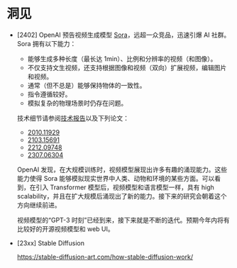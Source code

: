 # 洞见

* [2402] OpenAI 预告视频生成模型 [Sora](https://openai.com/sora)，远超一众竞品，迅速引爆 AI 社群。Sora 拥有以下能力：

    * 能够生成多种长度（最长达 1min）、比例和分辨率的视频（和图像）。
    * 不仅支持文生视频，还支持根据图像和视频（双向）扩展视频，编辑图片和视频。
    * 通常（但不总是）能够保持物体的一致性。
    * 指令遵循较好。
    * 模拟复杂的物理场景时仍存在问题。

    技术细节请参阅[技术报告](https://openai.com/research/video-generation-models-as-world-simulators)以及下列论文：

    * [2010.11929](https://arxiv.org/abs/2010.11929)
    * [2103.15691](https://arxiv.org/abs/2103.15691)
    * [2212.09748](https://arxiv.org/abs/2212.09748)
    * [2307.06304](https://arxiv.org/abs/2307.06304)

    OpenAI 发现，在大规模训练时，视频模型展现出许多有趣的涌现能力。这些能力使得 Sora 能够模拟现实世界中人类、动物和环境的某些方面。可以看到，在引入 Transformer 模型后，视频模型和语言模型一样，具有 high scalability，并且在扩大规模后涌现出了新的能力。接下来的研究会朝着这个方向继续前进。

    视频模型的“GPT-3 时刻”已经到来，接下来就是不断的迭代。预期今年内将有比较好的开源视频模型和 web UI。

* [23xx] Stable Diffusion

    https://stable-diffusion-art.com/how-stable-diffusion-work/
